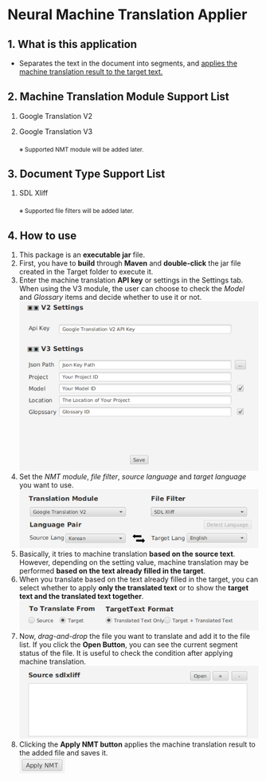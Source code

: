 # Neural Machine Translation Applier

## 1. What is this application
- Separates the text in the document into segments, and <u>applies the machine translation result to the target text.</u>

## 2. Machine Translation Module Support List
1. Google Translation V2
2. Google Translation V3

   <sub>※ Supported NMT module will be added later.</sub>

## 3. Document Type Support List
1. SDL Xliff

   <sub>※ Supported file filters will be added later.</sub>

## 4. How to use
1. This package is an **executable jar** file.
2. First, you have to **build** through **Maven** and **double-click** the jar file created in the Target folder to execute it.
3. Enter the machine translation **API key** or settings in the Settings tab. When using the V3 module, the user can choose to check the *Model* and *Glossary* items and decide whether to use it or not.</br>
![Google Translation Settings](https://github.com/Joseph-Rai/googlenmtapplier/blob/master/src/main/resources/images/Google%20Translation%20Settings.jpg?raw=true)
4. Set the *NMT module*, *file filter*, *source language* and *target language* you want to use.</br>
![NMT Home Settings_1](https://github.com/Joseph-Rai/googlenmtapplier/blob/master/src/main/resources/images/Home%20Settings_1.jpg?raw=true)
5. Basically, it tries to machine translation **based on the source text**. However, depending on the setting value, machine translation may be performed **based on the text already filled in the target**.
6. When you translate based on the text already filled in the target, you can select whether to apply **only the translated text** or to show the **target text and the translated text together**.</br>
![NMT Home Settings_2](https://github.com/Joseph-Rai/googlenmtapplier/blob/master/src/main/resources/images/Home%20Settings_2.jpg?raw=true)
7. Now, *drag-and-drop* the file you want to translate and add it to the file list. If you click the **Open Button**, you can see the current segment status of the file. It is useful to check the condition after applying machine translation.</br>
![File List](https://github.com/Joseph-Rai/googlenmtapplier/blob/master/src/main/resources/images/Home_File_List.jpg?raw=true)
8. Clicking the **Apply NMT button** applies the machine translation result to the added file and saves it.</br>
![Apply NMT Button](https://github.com/Joseph-Rai/googlenmtapplier/blob/master/src/main/resources/images/Home_ApplyNMT_Button.jpg?raw=true)